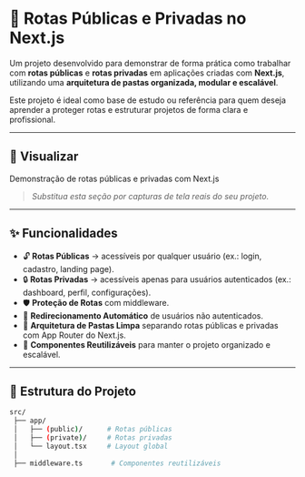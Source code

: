 # 🔐 Rotas Públicas e Privadas no Next.js  

Um projeto desenvolvido para demonstrar de forma prática como trabalhar com **rotas públicas** e **rotas privadas** em aplicações criadas com **Next.js**, utilizando uma **arquitetura de pastas organizada, modular e escalável**.  

Este projeto é ideal como base de estudo ou referência para quem deseja aprender a proteger rotas e estruturar projetos de forma clara e profissional.  

---

## 📸 Visualizar  
Demonstração de rotas públicas e privadas com Next.js  

> *Substitua esta seção por capturas de tela reais do seu projeto.*  

---

## ✨ Funcionalidades  

- 🔓 **Rotas Públicas** → acessíveis por qualquer usuário (ex.: login, cadastro, landing page).  
- 🔒 **Rotas Privadas** → acessíveis apenas para usuários autenticados (ex.: dashboard, perfil, configurações).  
- 🛡️ **Proteção de Rotas** com middleware.  
- 🔄 **Redirecionamento Automático** de usuários não autenticados.  
- 📂 **Arquitetura de Pastas Limpa** separando rotas públicas e privadas com App Router do Next.js.  
- 🧩 **Componentes Reutilizáveis** para manter o projeto organizado e escalável.  

---

## 📂 Estrutura do Projeto  

```bash
src/
 ├── app/
 │   ├── (public)/      # Rotas públicas
 │   ├── (private)/     # Rotas privadas
 │   └── layout.tsx     # Layout global
 │
 ├── middleware.ts       # Componentes reutilizáveis
 